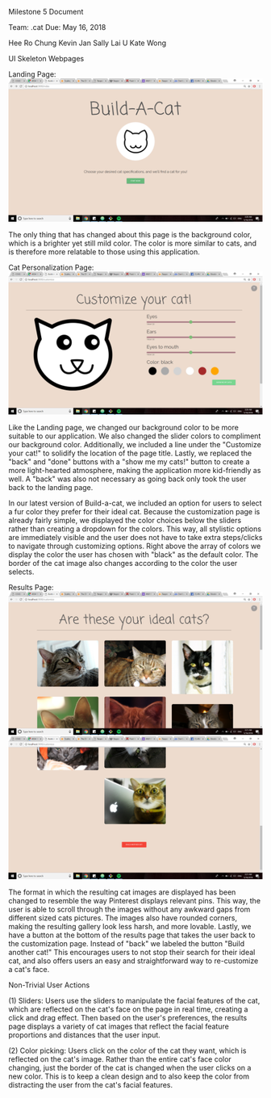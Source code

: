 Milestone 5 Document

Team: .cat
Due: May 16, 2018

Hee Ro Chung
Kevin Jan
Sally Lai U
Kate Wong


UI Skeleton Webpages

Landing Page:
![Landing Page](UISkeleton/m5LandingPage.png)

The only thing that has changed about this page is the background color, which is a brighter yet still mild color.
The color is more similar to cats, and is therefore more relatable to those using this application.

Cat Personalization Page:
![Customize Page](UISkeleton/m5Customize.png)

Like the Landing page, we changed our background color to be more suitable to our application. We also changed the slider colors
to compliment our background color. Additionally, we included a line under the "Customize your cat!" to solidify the location
of the page title. Lastly, we replaced the "back" and "done" buttons with a "show me my cats!" button to create a more
light-hearted atmosphere, making the application more kid-friendly as well. A "back" was also not necessary as going back only
took the user back to the landing page.

In our latest version of Build-a-cat, we included an option for users to select a fur color they prefer for their ideal cat.
Because the customization page is already fairly simple, we displayed the color choices below the sliders rather than
creating a dropdown for the colors. This way, all stylistic options are immediately visible and the user does not have to
take extra steps/clicks to navigate through customizing options. Right above the array of colors we display the color the
user has chosen with "black" as the default color. The border of the cat image also changes according to the color the user
selects.


Results Page:
![Results - Top](UISkeleton/m5Results1.png)
![Results - Bottom](UISkeleton/m5Results2.png)

The format in which the resulting cat images are displayed has been changed to resemble the way Pinterest displays relevant
pins. This way, the user is able to scroll through the images without any awkward gaps from different sized cats pictures.
The images also have rounded corners, making the resulting gallery look less harsh, and more lovable. Lastly, we have a button
at the bottom of the results page that takes the user back to the customization page. Instead of "back" we labeled the button
"Build another cat!" This encourages users to not stop their search for their ideal cat, and also offers users an easy and
straightforward way to re-customize a cat's face.


Non-Trivial User Actions

(1) Sliders: Users use the sliders to manipulate the facial features of the cat, which are reflected on the cat's face
on the page in real time, creating a click and drag effect. Then based on the user's preferences, the results page displays
a variety of cat images that reflect the facial feature proportions and distances that the user input.

(2) Color picking: Users click on the color of the cat they want, which is reflected on the cat's image. Rather than the entire
cat's face color changing, just the border of the cat is changed when the user clicks on a new color. This is to keep a clean
design and to also keep the color from distracting the user from the cat's facial features.
